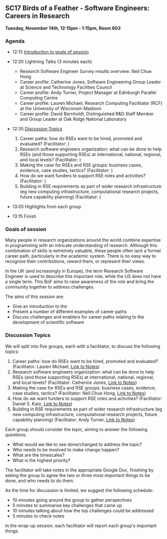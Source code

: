 ## SC17 Birds of a Feather - Software Engineers: Careers in Research

**Tuesday, November 14th, 12:15pm - 1:15pm, Room 603**

### Agenda

  - 12:15	[Introduction to goals of session](#goals-of-session)

  - 12:20	Lightning Talks (3 minutes each)

    - Research Software Engineer Survey results overview: Neil Chue Hong
    - Career profile: Catherine Jones, Software Engineering Group Leader at Science and Technology Facilities Council
    - Career profile: Andy Turner, Project Manager at Edinburgh Parallel Computing Centre
    - Career profile: Lauren Michael, Research Computing Facilitator (RCF) at the University of Wisconsin-Madison
    - Career profile: David Bernholdt, Distinguished R&D Staff Member and Group Leader at Oak Ridge National Laboratory

  - 12:35 [Discussion Topics](#discussion-topics)

    1. Career paths: how do RSEs want to be hired, promoted and evaluated? (Facilitator: )
    2. Research software engineers organization: what can be done to help RSEs (and those supporting RSEs) at international, national, regional, and local levels? (Facilitator: )
    3. Making the case for RSEs and RSE groups: business cases, evidence, case studies, tactics? (Facilitator: )
    4. How do we want funders to support RSE roles and activities? (Facilitator: )
    5. Building in RSE requirements as part of wider research infrastructure (eg new computing infrastructure, computational research projects, future capability planning) (Facilitator: )

  - 13:05	Highlights from each group

  - 13:15	Finish

### Goals of session

Many people in research organizations around the world combine expertise in programming with an intricate understanding of research. Although this combination of skills is extremely valuable, these people often lack a formal career path, particularly in the academic system. There is no easy way to recognise their contributions, reward them, or represent their views.

In the UK (and increasingly in Europe), the term Research Software Engineer is used to describe this important role, while the US does not have a single term. This BoF aims to raise awareness of the role and bring the community together to address challenges.

The aims of this session are:
  - Give an introduction to the
  - Present a number of different examples of career paths
  - Discuss challenges and enablers for career paths relating to the development of scientific software

### Discussion Topics

We will split into five groups, each with a facilitator, to discuss the following topics:

  1. Career paths: how do RSEs want to be hired, promoted and evaluated? (Facilitator: Lauren Michael, [Link to Notes](https://docs.google.com/document/d/1fNDGH9IImC2guVanyfeJv3DwSWqvhWBW4hemqa2Z2wo/edit?usp=sharing))
  2. Research software engineers organization: what can be done to help RSEs (and those supporting RSEs) at international, national, regional, and local levels? (Facilitator: Catherine Jones, [Link to Notes](https://docs.google.com/document/d/1BpB1uj5B9AZvHnXXYPxaRPySvT_vayUW2zh1TA9yYSM/edit?usp=sharing))
  3. Making the case for RSEs and RSE groups: business cases, evidence, case studies, tactics? (Facilitator: Neil Chue Hong, [Link to Notes](https://docs.google.com/document/d/1PjTufArAiwnpsu7QPfMRCOwKbHvTiuJeQvuid5eiqKM/edit?usp=sharing))
  4. How do we want funders to support RSE roles and activities? (Facilitator: Daniel S. Katz, [Link to Notes](https://docs.google.com/document/d/1lcEevIE4VuTpzn4fztnvvkaI_TGAACHHGwE4B0MWiK4/edit?usp=sharing))
  5. Building in RSE requirements as part of wider research infrastructure (eg new computing infrastructure, computational research projects, future capability planning) (Facilitator: Andy Turner, [Link to Notes](https://docs.google.com/document/d/1znMRtRhregrms8gkomvzVtLy7ngJ30UFY91FvlR3Q4Y/edit?usp=sharing))
  
Each group should consider the topic, aiming to answer the following questions:
  - What would we like to see done/changed to address the topic?
  - Who needs to be involved to make change happen?
  - What are the timescales?
  - What is the highest priority?

The facilitator will take notes in the appropriate Google Doc, finishing by asking the group to agree the two or three most important things to be done, and who needs to do them.

As the time for discussion is limited, we suggest the following schedule:
  - 10 minutes going around the group to gather perspectives
  - 5 minutes to summarise key challenges that came up
  - 10 minutes talking about how the top challenges could be addressed
  - 5 minutes to check notes

In the wrap-up session, each facilitator will report each group's important things.
